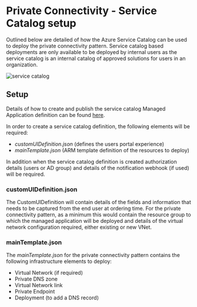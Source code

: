 # Private Connectivity - Service Catalog setup

Outlined below are detailed of how the Azure Service Catalog can be used to deploy the private connectivity pattern. Service catalog based deployments are only available to be deployed by internal users as the service catalog is an internal catalog of approved solutions for users in an organization.

![service catalog](../images/manage_app_options.png)

## Setup

Details of how to create and publish the service catalog Managed Application definition can be found [here](https://docs.microsoft.com/en-gb/azure/azure-resource-manager/managed-applications/publish-service-catalog-app).

In order to create a service catalog definition, the following elements will be required:

- _customUIDefinition.json_ (defines the users portal experience)
- _mainTemplate.json_ (ARM template definition of the resources to deploy)

In addition when the service catalog definition is created authorization details (users or AD group) and details of the notification webhook (if used) will be required.

### customUIDefinition.json

The CustomUIDefinition will contain details of the fields and information that needs to be captured from the end user at ordering time. For the private connectivity pattern, as a minimum this would contain the resource group to which the managed application will be deployed and details of the virtual network configuration required, either existing or new VNet.

### mainTemplate.json

The _mainTemplate.json_ for the private connectivity pattern contains the following infrastructure elements to deploy:

- Virtual Network (if required)
- Private DNS zone
- Virtual Network link
- Private Endpoint
- Deployment (to add a DNS record)
